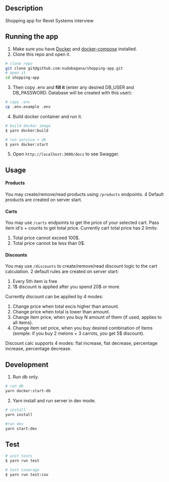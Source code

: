 ## Description

Shopping app for Revel Systems interview

## Running the app

1. Make sure you have [Docker](https://docs.docker.com/get-docker/) and [docker-compose](https://docs.docker.com/compose/install/) installed.
2. Clone this repo and open it.

```bash
# clone repo
git clone git@github.com:nudabagana/shopping-app.git
# open it
cd shopping-app
```

3.  Then copy .env and **fill it** (enter any desired DB_USER and DB_PASSWORD. Database will be created with this user):

```bash
# copy .env
cp .env.example .env
```

4. Build docker container and run it.

```bash
# build docker image
$ yarn docker:build

# run service + db
$ yarn docker:start
```

5. Open `http://localhost:3000/docs` to see Swagger.

## Usage

#### Products

You may create/remove/read products using `/products` endpoints. 4 Default products are created on server start.

#### Carts

You may use `/carts` endpoints to get the price of your selected cart. Pass item id's + counts to get total price.
Currently cart total price has 2 limits:

1. Total price cannot exceed 100$.
2. Total price cannot be less than 0$.

#### Discounts

You may use `/discounts` to create/remove/read discount logic to the cart calculation. 2 default rules are created on server start:

1. Every 5th item is free
2. 1$ discount is applied after you spend 20$ or more.

Currently discount can be applied by 4 modes:

1. Change price when total excis higher than amount.
2. Change price when total is lower than amount.
3. Change item price, when you buy N amount of them (if used, applies to all items).
4. Change item set price, when you buy desired combination of items (exmple: if you buy 2 melons + 3 carrots, you get 5$ discount).

Discount calc supports 4 modes: flat increase, flat decrease, percentage increase, percentage decrease.

## Development

1. Run db only.

```bash
# run db
yarn docker:start-db
```

2. Yarn install and run server in dev mode.

```bash
# install
yarn install

#run dev
yarn start:dev
```

## Test

```bash
# unit tests
$ yarn run test

# test coverage
$ yarn run test:cov
```
